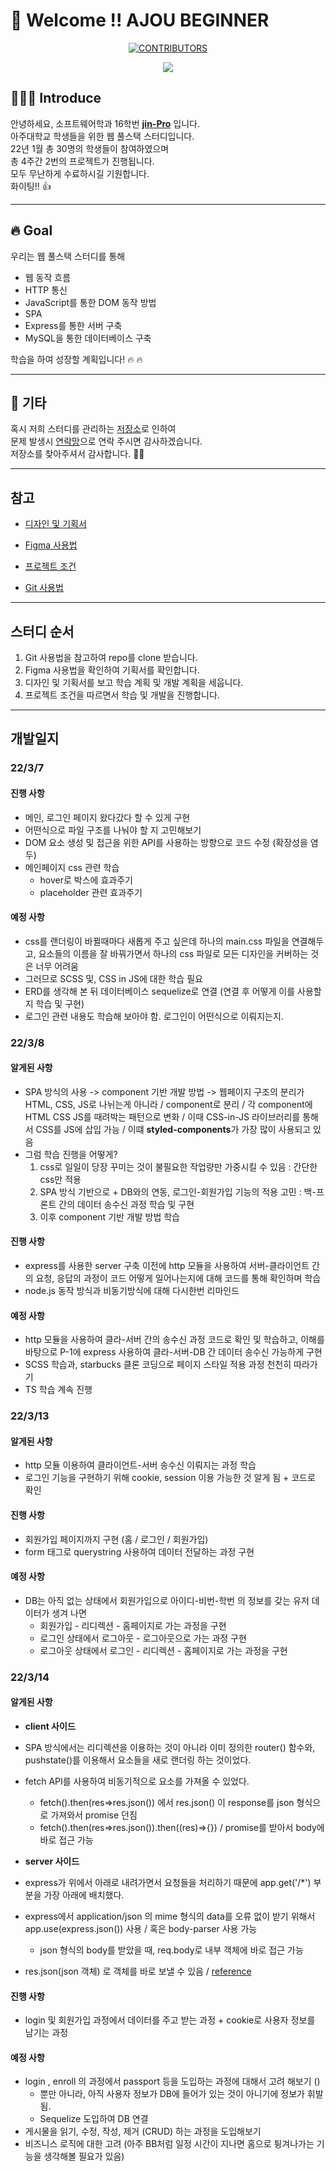 # 🤗 Welcome !! AJOU BEGINNER

<div align=center>

[![CONTRIBUTORS](https://img.shields.io/badge/contributors-30-green.svg?style=flat-square)](https://github.com/AJOU-BEGINNER/P-1)

<a href="https://github.com/AJOU-BEGINNER/P-1/graphs/contributors">
  <img src="https://contrib.rocks/image?repo=AJOU-BEGINNER/P-1" />
</a>

</div>

## 🧑🏻‍💻 Introduce

안녕하세요, 소프트웨어학과 16학번 **[jin-Pro](https://github.com/jin-Pro)** 입니다. <br/>
아주대학교 학생들을 위한 웹 풀스택 스터디입니다. <br/>
22년 1월 총 30명의 학생들이 참여하였으며 <br/>
총 4주간 2번의 프로젝트가 진행됩니다. <br/>
모두 무난하게 수료하시길 기원합니다. <br/>
화이팅!! 👍

---

## 🔥 Goal

우리는 웹 풀스택 스터디를 통해

- 웹 동작 흐름
- HTTP 통신
- JavaScript를 통한 DOM 동작 방법
- SPA
- Express를 통한 서버 구축
- MySQL을 통한 데이터베이스 구축

학습을 하여 성장할 계획입니다! 🔥 🔥

---

## 🎸 기타

혹시 저희 스터디를 관리하는 [저장소](https://github.com/AJOU-BEGINNER/P-1)로 인하여 <br/>
문제 발생시 [연락망](https://velog.io/@jinpro)으로 연락 주시면 감사하겠습니다. <br/>
저장소를 찾아주셔서 감사합니다. 🙇🏻 <br/>

---

## 참고

- [디자인 및 기획서](https://www.figma.com/file/FMcTfiuDucOpEs2j6fh3XL/2022-Ajou-Beginner-Project-1-1?node-id=1%3A2)

- [Figma 사용법](https://slash-amaranthus-65c.notion.site/Figma-c1dead5d929d44498e94641f8058e10d)

- [프로젝트 조건](https://slash-amaranthus-65c.notion.site/P-1-0f22a61c074f4a86a57e01acdb8f3457)

- [Git 사용법](https://github.com/code-squad/codesquad-docs/blob/master/codereview/README.md)

---

## 스터디 순서

1. Git 사용법을 참고하여 repo를 clone 받습니다.
2. Figma 사용법을 확인하여 기획서를 확인합니다.
3. 디자인 및 기획서를 보고 학습 계획 및 개발 계획을 세웁니다.
4. 프로젝트 조건을 따르면서 학습 및 개발을 진행합니다.


---

## 개발일지

### 22/3/7

#### 진행 사항

- 메인, 로그인 페이지 왔다갔다 할 수 있게 구현
- 어떤식으로 파일 구조를 나눠야 할 지 고민해보기
- DOM 요소 생성 및 접근을 위한 API를 사용하는 방향으로 코드 수정 (확장성을 염두)
- 메인페이지 css 관련 학습
  - hover로 박스에 효과주기
  - placeholder 관련 효과주기

#### 예정 사항

- css를 랜더링이 바뀔때마다 새롭게 주고 싶은데 하나의 main.css 파일을 연결해두고, 요소들의 이름을 잘 바꿔가면서 하나의 css 파일로 모든 디자인을 커버하는 것은 너무 어려움
- 그러므로 SCSS 및, CSS in JS에 대한 학습 필요
- ERD를 생각해 본 뒤 데이터베이스 sequelize로 연결 (연결 후 어떻게 이를 사용할 지 학습 및 구현)
- 로그인 관련 내용도 학습해 보아야 함. 로그인이 어떤식으로 이뤄지는지.

### 22/3/8

#### 알게된 사항

- SPA 방식의 사용 -> component 기반 개발 방법 -> 웹페이지 구조의 분리가 HTML, CSS, JS로 나뉘는게 아니라 / component로 분리 / 각 component에 HTML CSS JS를 때려박는 패턴으로 변화 / 이때 CSS-in-JS 라이브러리를 통해서 CSS를 JS에 삽입 가능 / 이떄 **styled-components**가 가장 많이 사용되고 있음
- 그럼 학습 진행을 어떻게?
  1. css로 일일이 당장 꾸미는 것이 불필요한 작업량만 가중시킬 수 있음 : 간단한 css만 적용
  2. SPA 방식 기반으로 + DB와의 연동, 로그인-회원가입 기능의 적용 고민 : 백-프론트 간의 데이터 송수신 과정 학습 및 구현
  3. 이후 component 기반 개발 방법 학습

#### 진행 사항

- express를 사용한 server 구축 이전에 http 모듈을 사용하여 서버-클라이언트 간의 요청, 응답의 과정이 코드 어떻게 일어나는지에 대해 코드를 통해 확인하며 학습
- node.js 동작 방식과 비동기방식에 대해 다시한번 리마인드

#### 예정 사항

- http 모듈을 사용하여 클라-서버 간의 송수신 과정 코드로 확인 및 학습하고, 이해를 바탕으로 P-1에 express 사용하여 클라-서버-DB 간 데이터 송수신 가능하게 구현
- SCSS 학습과, starbucks 클론 코딩으로 페이지 스타일 적용 과정 천천히 따라가기
- TS 학습 계속 진행

### 22/3/13

#### 알게된 사항 

- http 모듈 이용하여 클라이언트-서버 송수신 이뤄지는 과정 학습
- 로그인 기능을 구현하기 위해 cookie, session 이용 가능한 것 알게 됨 + 코드로 확인

#### 진행 사항

- 회원가입 페이지까지 구현 (홈 / 로그인 / 회원가입)
- form 태그로 querystring 사용하여 데이터 전달하는 과정 구현

#### 예정 사항

- DB는 아직 없는 상태에서 회원가입으로 아이디-비번-학번 의 정보를 갖는 유저 데이터가 생겨 나면
  - 회원가입 - 리디렉션 - 홈페이지로 가는 과정을 구현
  - 로그인 상태에서 로그아웃 - 로그아웃으로 가는 과정 구현
  - 로그아웃 상태에서 로그인 - 리디렉션 - 홈페이지로 가는 과정을 구현

### 22/3/14

#### 알게된 사항

- **client 사이드**
- SPA 방식에서는 리디렉션을 이용하는 것이 아니라 이미 정의한 router() 함수와, pushstate()를 이용해서 요소들을 새로 랜더링 하는 것이었다.
- fetch API를 사용하여 비동기적으로 요소를 가져올 수 있었다.
  - fetch().then(res=>res.json()) 에서 res.json() 이 response를 json 형식으로 가져와서 promise 던짐
  - fetch().then(res=>res.json()).then((res)=>{}) / promise를 받아서 body에 바로 접근 가능

- **server 사이드**
- express가 위에서 아래로 내려가면서 요청들을 처리하기 때문에 app.get('/*') 부분을 가장 아래에 배치했다.
- express에서 application/json 의 mime 형식의 data를 오류 없이 받기 위해서 app.use(express.json()) 사용 / 혹은 body-parser 사용 가능
  - json 형식의 body를 받았을 때, req.body로 내부 객체에 바로 접근 가능
- res.json(json 객체) 로 객체를 바로 보낼 수 있음 / [reference](https://expressjs.com/ko/4x/api.html#res.json)

#### 진행 사항

- login 및 회원가입 과정에서 데이터를 주고 받는 과정 + cookie로 사용자 정보를 남기는 과정

#### 예정 사항

- login , enroll 의 과정에서 passport 등을 도입하는 과정에 대해서 고려 해보기 ()
  - 뿐만 아니라, 아직 사용자 정보가 DB에 들어가 있는 것이 아니기에 정보가 휘발됨.
  - Sequelize 도입하여 DB 연결
- 게시물을 읽기, 수정, 작성, 제거 (CRUD) 하는 과정을 도입해보기
- 비즈니스 로직에 대한 고려 (아주 BB처럼 일정 시간이 지나면 홈으로 튕겨나가는 기능을 생각해볼 필요가 있음)
